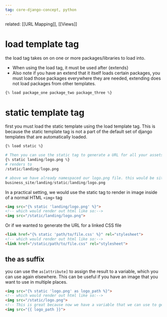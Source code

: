 ```yaml
---
tag: core-django-concept, python
---
```

related: [[URL Mapping]], [[Views]]

# load template tag
the load tag takes on on one or more packages/libraries to load into.
- When using the load tag, it must be used after {extends}
- Also note if you have an extend that it itself loads certain packages, you must load those packages everywhere they are needed, extending does not load packages from other templates.
```python
{% load package_one package_two package_three %}
```

# static template tag
first you must load the static template using the load template tag. This is because the static template tag is not a part of the default set of django templates that are automatically loaded.
```python
{% load static %}

# Then you can use the static tag to generate a URL for all your assets
{% static landing/logo.png %}
# renders to
/static/landing/logo.png

# above we have already namespaced our logo.png file. this would be sitting in:
business_site/landing/static/landing/logo.png
```

In a practical setting, we would use the static tag to render in image inside of a normal HTML 
`<img>` tag
```html
<img src="{% static 'landing/logo.png' %}">
<!-- which would render out html like so:-->
<img src="/static/landing/logo.png">
```

Or if we wanted to generate the URL for a linked CSS file
```html
<link href="{% static 'path/to/file.css' %}" rel="stylesheet">
<!-- which would render out html like so:-->
<link href="/static/path/to/file.css" rel="stylesheet">
```

## the as suffix

you can use the `as[attribute]` to assign the result to a variable, which you can use again elsewhere. This can be useful if you have an image that you want to use in multiple places. 

```html
<img src="{% static 'logo.png' as logo_path %}">
<!-- which would render out html like so:-->
<img src="/static/logo.png">
<!-- This is great because now we have a variable that we can use to generate that same html-->
<img src="{{ logo_path }}">
```